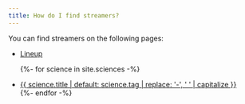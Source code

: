```yaml
---
title: How do I find streamers?
---
```

<p>
  You can find streamers on the following pages:
</p>

<ul class="list-default">
  <li>
    <a href="{{ '/lineup' | relative_url }}">Lineup</a>
  </li>

  {%- for science in site.sciences -%}
  <li>
    <a href="{{ science.url }}" class="text-{{ science.tag }}">
      {{ science.title | default: science.tag | replace: '-', ' ' | capitalize }}
    </a>
  </li>
  {%- endfor -%}
</ul>
